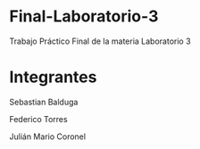 # Final-Laboratorio-3
Trabajo Práctico Final de la materia Laboratorio 3

# Integrantes
Sebastian Balduga

Federico Torres

Julián Mario Coronel
